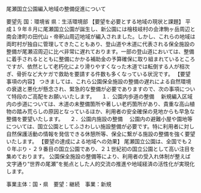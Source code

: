 尾瀬国立公園編入地域の整備促進について

要望先	国：環境省
	県：生活環境部
【要望を必要とする地域の現状と課題】
平成１９年８月に尾瀬国立公園が誕生し、新公園には檜枝岐村の会津駒ヶ岳周辺と南会津町の田代山・帝釈山周辺地域が編入されました。しかし、これらの地域は両町村が独自に管理してきたこともあり、登山道や木道に代表される保全施設の整備が尾瀬沼周辺に比べ非常に遅れております。一部の登山道においては、整備に着手されるとともに整備にかかる補助金の予算確保に取り組まれているところですが、依然として老朽化により滑りやすくなった木道では転倒する人が相次ぎ、骨折など大ケガで救助を要請する件数も多くなっている状況です。
【要望事項の内容】
つきましては、これら公園保全施設の整備の遅れによる自然環境の衰退と悪化が懸念され、緊急的な整備が必要でありますので、次の事項について特段のご高配をお願いいたします。
　１．公園内歩道の整備
　新規編入区域内の歩道については、木道の未整備箇所や著しい老朽箇所があり、貴重な高山植物の踏み荒らしの原因となっているほか、利用者の安全確保の見地からも早急な整備を要望いたします。
　２．公園内施設の整備
　公園内の避難小屋や園地等については、国立公園としてふさわしい施設整備が必要です。特に利用者に対し自然保護活動の情報を発信できる休憩所等、保全に繋がる施設の整備を強く要望いたします。
【要望の達成による地域への効果】
尾瀬国立公園は、全国でも２０年ぶり・２９番目の国立公園であり、２１世紀初の国立公園として高い注目を集めております。
公園保全施設の整備等により、利用者の受入れ体制が整えば文字通り“世界の尾瀬”を拠点とした人的交流の推進や地域経済の活性化が実現化します。







事業主体：国・県　要望：継続　事業：新規